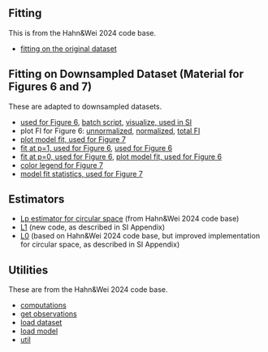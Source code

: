 


## Fitting

This is from the Hahn&Wei 2024 code base.

* [fitting on the original dataset](RunGardelle_FreePrior_CosineLoss.py)

## Fitting on Downsampled Dataset (Material for Figures 6 and 7)

These are adapted to downsampled datasets.

* [used for Figure 6](RunGardelle_FreePrior_CosineLoss_Downsampled_TargetSize.py), [batch script](RunGardelle_FreePrior_CosineLoss_Downsampled_TargetSize_All.py), [visualize, used in SI](RunGardelle_FreePrior_CosineLoss_Downsampled_TargetSize_VIZ_EncPri.py)
* plot FI for Figure 6: [unnormalized](RunGardelle_FreePrior_CosineLoss_Downsampled_TargetSize_VIZ_OnlyEncoding.py), [normalized](RunGardelle_FreePrior_CosineLoss_Downsampled_TargetSize_VIZ_OnlyEncodingNorm.py), [total FI](RunGardelle_FreePrior_CosineLoss_Downsampled_TargetSize_VIZ_OnlyEncodingTotalFI.py)
* [plot model fit, used for Figure 7](RunGardelle_FreePrior_CosineLoss_VIZFig7.py)
* [fit at p=1, used for Figure 6](RunGardelle_FreePrior_L1Loss_Downsampled_TargetSize.py), [used for Figure 6](RunGardelle_FreePrior_L1Loss_Downsampled_TargetSize_VIZ_EncPri.py)
* [fit at p=0, used for Figure 6](RunGardelle_FreePrior_ZeroTrig_Downsampled_TargetSize.py), [plot model fit, used for Figure 6](RunGardelle_FreePrior_ZeroTrig_Downsampled_TargetSize_VIZ_EncPri.py)
* [color legend for Figure 7](colorLegendFigure7_ByFI.py)
* [model fit statistics, used for Figure 7](evaluateCrossValidationResults_Gardelle_180_Downsampled_TargetSize_Individual_ByFI.py)

## Estimators
* [Lp estimator for circular space](cosineEstimator.py) (from Hahn&Wei 2024 code base)
* [L1](l1Estimator.py) (new code, as described in SI Appendix)
* [L0](mapCircularEstimatorDebug.py) (based on Hahn&Wei 2024 code base, but improved implementation for circular space, as described in SI Appendix)

## Utilities
These are from the Hahn&Wei 2024 code base.
* [computations](computations.py)
* [get observations](getObservations.py)
* [load dataset](loadGardelle.py)
* [load model](loadModel.py)
* [util](util.py)
